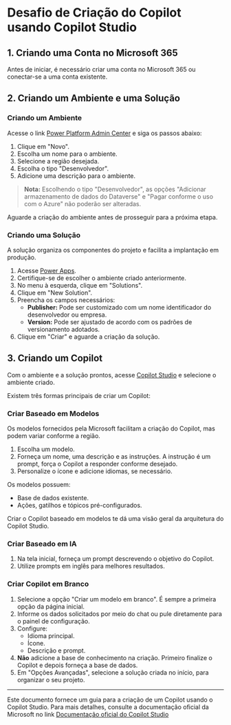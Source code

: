 # Desafio de Criação do Copilot usando Copilot Studio

## 1. Criando uma Conta no Microsoft 365
Antes de iniciar, é necessário criar uma conta no Microsoft 365 ou conectar-se a uma conta existente.

## 2. Criando um Ambiente e uma Solução

### Criando um Ambiente
Acesse o link [Power Platform Admin Center](https://admin.powerplatform.microsoft.com/environments) e siga os passos abaixo:
1. Clique em "Novo".
2. Escolha um nome para o ambiente.
3. Selecione a região desejada.
4. Escolha o tipo "Desenvolvedor".
5. Adicione uma descrição para o ambiente.

> **Nota:** Escolhendo o tipo "Desenvolvedor", as opções "Adicionar armazenamento de dados do Dataverse" e "Pagar conforme o uso com o Azure" não poderão ser alteradas.

Aguarde a criação do ambiente antes de prosseguir para a próxima etapa.

### Criando uma Solução
A solução organiza os componentes do projeto e facilita a implantação em produção.

1. Acesse [Power Apps](https://make.powerapps.com/).
2. Certifique-se de escolher o ambiente criado anteriormente.
3. No menu à esquerda, clique em "Solutions".
4. Clique em "New Solution".
5. Preencha os campos necessários:
   - **Publisher:** Pode ser customizado com um nome identificador do desenvolvedor ou empresa.
   - **Version:** Pode ser ajustado de acordo com os padrões de versionamento adotados.
6. Clique em "Criar" e aguarde a criação da solução.

## 3. Criando um Copilot
Com o ambiente e a solução prontos, acesse [Copilot Studio](https://copilotstudio.microsoft.com) e selecione o ambiente criado.

Existem três formas principais de criar um Copilot:

### Criar Baseado em Modelos
Os modelos fornecidos pela Microsoft facilitam a criação do Copilot, mas podem variar conforme a região.

1. Escolha um modelo.
2. Forneça um nome, uma descrição e as instruções. A instrução é um prompt, força o Copilot a responder conforme desejado.
3. Personalize o ícone e adicione idiomas, se necessário.

Os modelos possuem:
- Base de dados existente.
- Ações, gatilhos e tópicos pré-configurados.

Criar o Copilot baseado em modelos te dá uma visão geral da arquitetura do Copilot Studio.

### Criar Baseado em IA
1. Na tela inicial, forneça um prompt descrevendo o objetivo do Copilot.
2. Utilize prompts em inglês para melhores resultados.


### Criar Copilot em Branco
1. Selecione a opção "Criar um modelo em branco". É sempre a primeira opção da página inicial.
2. Informe os dados solicitados por meio do chat ou pule diretamente para o painel de configuração.
3. Configure:
   - Idioma principal.
   - Ícone.
   - Descrição e prompt.
4. **Não** adicione a base de conhecimento na criação. Primeiro finalize o Copilot e depois forneça a base de dados.
5. Em "Opções Avançadas", selecione a solução criada no início, para organizar o seu projeto.

---

Este documento fornece um guia para a criação de um Copilot usando o Copilot Studio. Para mais detalhes, consulte a documentação oficial da Microsoft no link [Documentação oficial do Copilot Studio](https://learn.microsoft.com/pt-br/microsoft-copilot-studio/)

